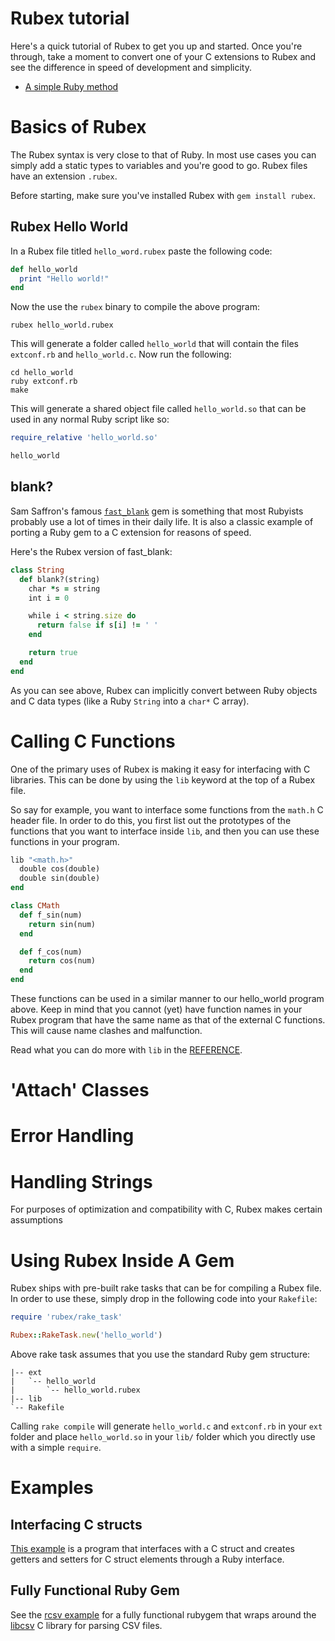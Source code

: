 # Rubex tutorial

Here's a quick tutorial of Rubex to get you up and started. Once you're through, take a moment to convert one of your C extensions to Rubex and see the difference in speed of development and simplicity.

<!-- MarkdownTOC autolink="true" bracket="round" -->

- [A simple Ruby method](#a-simple-ruby-method)

<!-- /MarkdownTOC -->

# Basics of Rubex

The Rubex syntax is very close to that of Ruby. In most use cases you can simply add a static types to variables and you're good to go. Rubex files have an extension `.rubex`.

Before starting, make sure you've installed Rubex with `gem install rubex`.

## Rubex Hello World

In a Rubex file titled `hello_word.rubex` paste the following code:
``` ruby
def hello_world
  print "Hello world!"
end
```

Now the use the `rubex` binary to compile the above program:
```
rubex hello_world.rubex
```

This will generate a folder called `hello_world` that will contain the files `extconf.rb` and `hello_world.c`. Now run the following:
```
cd hello_world
ruby extconf.rb
make
```

This will generate a shared object file called `hello_world.so` that can be used in any normal Ruby script like so:
``` ruby
require_relative 'hello_world.so'

hello_world
```

## blank?

Sam Saffron's famous [`fast_blank`](https://github.com/SamSaffron/fast_blank) gem is something that most Rubyists probably use a lot of times in their daily life. It is also a classic example of porting a Ruby gem to a C extension for reasons of speed.

Here's the Rubex version of fast_blank:
``` ruby
class String
  def blank?(string)
    char *s = string
    int i = 0

    while i < string.size do
      return false if s[i] != ' '
    end

    return true
  end
end
```

As you can see above, Rubex can implicitly convert between Ruby objects and C data types (like a Ruby `String` into a `char*` C array).

# Calling C Functions

One of the primary uses of Rubex is making it easy for interfacing with C libraries. This can be done by using the `lib` keyword at the top of a Rubex file.

So say for example, you want to interface some functions from the `math.h` C header file. In order to do this, you first list out the prototypes of the functions that you want to interface inside `lib`, and then you can use these functions in your program.
``` ruby
lib "<math.h>"
  double cos(double)
  double sin(double)
end

class CMath
  def f_sin(num)
    return sin(num)
  end

  def f_cos(num)
    return cos(num)
  end
end
```

These functions can be used in a similar manner to our hello_world program above. Keep in mind that you cannot (yet) have function names in your Rubex program that have the same name as that of the external C functions. This will cause name clashes and malfunction.

Read what you can do more with `lib` in the [REFERENCE](REFERENCE.md).

# 'Attach' Classes

# Error Handling

# Handling Strings

For purposes of optimization and compatibility with C, Rubex makes certain assumptions

# Using Rubex Inside A Gem

Rubex ships with pre-built rake tasks that can be for compiling a Rubex file. In order to use these, simply drop in the following code into your `Rakefile`:
``` ruby
require 'rubex/rake_task'

Rubex::RakeTask.new('hello_world')
```

Above rake task assumes that you use the standard Ruby gem structure:
```
|-- ext
|   `-- hello_world
|       `-- hello_world.rubex
|-- lib
`-- Rakefile
```

Calling `rake compile` will generate `hello_world.c` and `extconf.rb` in your `ext` folder and place `hello_world.so` in your `lib/` folder which you directly use with a simple `require`.

# Examples

## Interfacing C structs

[This example]() is a program that interfaces with a C struct and creates getters and setters for C struct elements through a Ruby interface.

## Fully Functional Ruby Gem

See the [rcsv example]() for a fully functional rubygem that wraps around the [libcsv]() C library for parsing CSV files.
